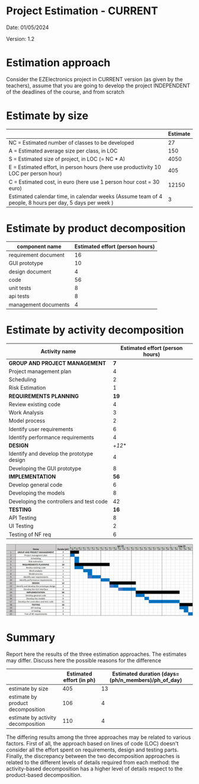 # Project Estimation - CURRENT

Date: 01/05/2024

Version: 1.2

# Estimation approach

Consider the EZElectronics  project in CURRENT version (as given by the teachers), assume that you are going to develop the project INDEPENDENT of the deadlines of the course, and from scratch

# Estimate by size

|             | Estimate                        |
| ----------- | ------------------------------- |  
| NC =  Estimated number of classes to be developed   |    27  |
|  A = Estimated average size per class, in LOC       |       150 |
| S = Estimated size of project, in LOC (= NC * A) | 4050 |
| E = Estimated effort, in person hours (here use productivity 10 LOC per person hour)  |     405  |
| C = Estimated cost, in euro (here use 1 person hour cost = 30 euro) | 12150 |
| Estimated calendar time, in calendar weeks (Assume team of 4 people, 8 hours per day, 5 days per week ) | 3 |

# Estimate by product decomposition

|         component name    | Estimated effort (person hours)   |
| ----------- | -------------|
|requirement document    | 16 |
| GUI prototype |10|
|design document |4|
|code |56|
| unit tests | 8 |
| api tests |8|
| management documents  |4|

# Estimate by activity decomposition

|         Activity name    | Estimated effort (person hours)   |
| ----------- | ------------------------------- |
| **GROUP AND PROJECT MANAGEMENT** | **7** |
| Project management plan | 4 |
| Scheduling | 2 |
| Risk Estimation | 1 |
| **REQUIREMENTS PLANNING** | **19** |
| Review existing code | 4 |
| Work Analysis | 3 |
| Model process | 2 |
| Identify user requirements |  6 |
| Identify performance requirements |  4 |
| **DESIGN** | +*12** |
| Identify and develop the prototype design | 4 |
|Developing the GUI prototype | 8 |
| **IMPLEMENTATION**| **56** |
| Develop general code | 6 |
| Developing the models | 8|
| Developing the controllers and test code | 42 |
| **TESTING** | **16** |
| API Testing | 8 |
| UI Testing | 2 |
| Testing of NF req | 6 |

![Gantt diagramm](images/diagram/v1/GanttDiagram-v1.0.jpg)

# Summary

Report here the results of the three estimation approaches. The  estimates may differ. Discuss here the possible reasons for the difference

|             | Estimated effort (in ph)      |   Estimated duration (days=(ph/n_members)/ph_of_day) |
| ----------- | --------- | ---------------|
| estimate by size | 405 | 13 |
| estimate by product decomposition | 106 | 4 |
| estimate by activity decomposition | 110 | 4 |

The differing results among the three approaches may be related to various factors.
First of all, the approach based on lines of code (LOC) doesn't consider all the effort spent on requirements, design and testing parts.
Finally, the discrepancy between the two decomposition approaches is related to the different levels of details required from each method: the activity-based decomposition has a higher level of details respect to the product-based decomposition.
